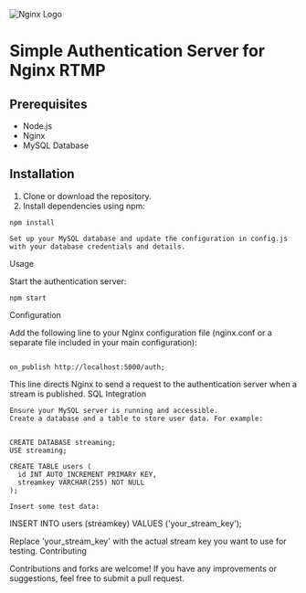 ![Nginx Logo](https://linuxscriptshub.com/wp-content/uploads/2017/04/Nginx-Logo.png)

# Simple Authentication Server for Nginx RTMP

## Prerequisites

- Node.js
- Nginx
- MySQL Database

## Installation

1. Clone or download the repository.
2. Install dependencies using npm:
```
npm install
```
    Set up your MySQL database and update the configuration in config.js with your database credentials and details.

Usage

Start the authentication server:
```
npm start
```
Configuration

Add the following line to your Nginx configuration file (nginx.conf or a separate file included in your main configuration):

```

on_publish http://localhost:5000/auth;
```

This line directs Nginx to send a request to the authentication server when a stream is published.
SQL Integration

    Ensure your MySQL server is running and accessible.
    Create a database and a table to store user data. For example:

```

CREATE DATABASE streaming;
USE streaming;

CREATE TABLE users (
  id INT AUTO_INCREMENT PRIMARY KEY,
  streamkey VARCHAR(255) NOT NULL
);
```

    Insert some test data:
    

INSERT INTO users (streamkey) VALUES ('your_stream_key');

Replace 'your_stream_key' with the actual stream key you want to use for testing.
Contributing

Contributions and forks are welcome! If you have any improvements or suggestions, feel free to submit a pull request.
